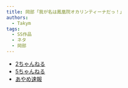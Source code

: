 ```yaml
---
title: 岡部「我が名は鳳凰院オカリンティーナだっ！」
authors:
  - Takym
tags:
  - SS作品
  - ネタ
  - 岡部
---
```

- [2ちゃんねる](http://viper.2ch.sc/test/read.cgi/news4vip/1599306416)
- [5ちゃんねる](http://hebi.5ch.net/test/read.cgi/news4vip/1599306416)
- [あやめ速報](https://ayamevip.com/archives/54999503.html)
